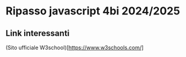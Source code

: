 # Ripasso javascript 4bi 2024/2025

## Link interessanti

(Sito ufficiale W3school)[https://www.w3schools.com/]


